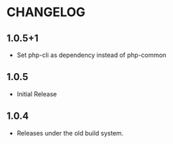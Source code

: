CHANGELOG
=========

1.0.5+1
-------

* Set php-cli as dependency instead of php-common

1.0.5
------

* Initial Release

1.0.4
------

* Releases under the old build system.
